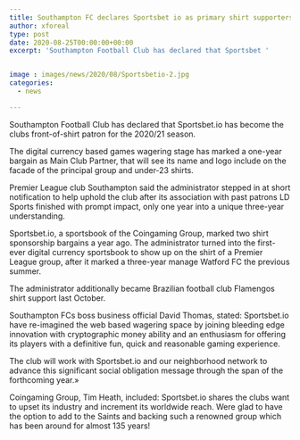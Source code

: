 ```yaml
---
title: Southampton FC declares Sportsbet io as primary shirt supporters for 2020 21
author: xforeal 
type: post
date: 2020-08-25T00:00:00+00:00
excerpt: 'Southampton Football Club has declared that Sportsbet '


image : images/news/2020/08/Sportsbetio-2.jpg
categories:
  - news

---
```

Southampton Football Club has declared that Sportsbet.io has become the clubs front-of-shirt patron for the 2020/21 season. 

The digital currency based games wagering stage has marked a one-year bargain as Main Club Partner, that will see its name and logo include on the facade of the principal group and under-23 shirts. 

Premier League club Southampton said the administrator stepped in at short notification to help uphold the club after its association with past patrons LD Sports finished with prompt impact, only one year into a unique three-year understanding. 

Sportsbet.io, a sportsbook of the Coingaming Group, marked two shirt sponsorship bargains a year ago. The administrator turned into the first-ever digital currency sportsbook to show up on the shirt of a Premier League group, after it marked a three-year manage Watford FC the previous summer. 

The administrator additionally became Brazilian football club Flamengos shirt support last October. 

Southampton FCs boss business official David Thomas, stated: Sportsbet.io have re-imagined the web based wagering space by joining bleeding edge innovation with cryptographic money ability and an enthusiasm for offering its players with a definitive fun, quick and reasonable gaming experience. 

The club will work with Sportsbet.io and our neighborhood network to advance this significant social obligation message through the span of the forthcoming year.&#187; 

Coingaming Group, Tim Heath, included: Sportsbet.io shares the clubs want to upset its industry and increment its worldwide reach. Were glad to have the option to add to the Saints and backing such a renowned group which has been around for almost 135 years!